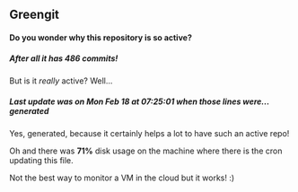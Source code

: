 ## Greengit

#### Do you wonder why this repository is so active?

##### After all it has 486 commits!

But is it *really* active? Well...

##### Last update was on Mon Feb 18 at 07:25:01 when those lines were... generated

Yes, generated, because it certainly helps a lot to have such an active repo!

Oh and there was **71%** disk usage on the machine
where there is the cron updating this file.

Not the best way to monitor a VM in the cloud but it works! :)
